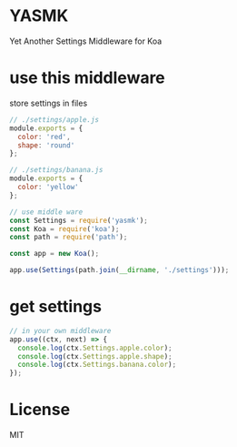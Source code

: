 # YASMK
Yet Another Settings Middleware for Koa

# use this middleware

store settings in files

```js
// ./settings/apple.js
module.exports = {
  color: 'red',
  shape: 'round'
};
```

```js
// ./settings/banana.js
module.exports = {
  color: 'yellow'
};
```

```js
// use middle ware
const Settings = require('yasmk');
const Koa = require('koa');
const path = require('path');

const app = new Koa();

app.use(Settings(path.join(__dirname, './settings')));
```

# get settings

```js
// in your own middleware
app.use((ctx, next) => {
  console.log(ctx.Settings.apple.color);
  console.log(ctx.Settings.apple.shape);
  console.log(ctx.Settings.banana.color);
});
```

# License

  MIT
